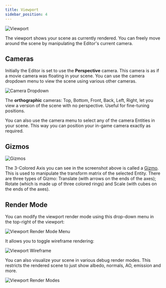```yaml
---
title: Viewport
sidebar_position: 4
---
```


![Viewport][1]

The viewport shows your scene as currently rendered. You can freely move around the scene by manipulating the Editor's current camera.

## Cameras

Initially the Editor is set to use the **Perspective** camera. This camera is as if a movie camera was floating in your scene. You can use the camera dropdown menu to view the scene using various other cameras.

![Camera Dropdown][2]

The **orthographic** cameras: Top, Bottom, Front, Back, Left, Right, let you view a version of the scene with no perspective. Useful for fine-tuning positions.

You can also use the camera menu to select any of the camera Entities in your scene. This way you can position your in-game camera exactly as required.

## Gizmos

![Gizmos][3]

The 3-Colored Axis you can see in the screenshot above is called a [Gizmo][4]. This is used to manipulate the transform matrix of the selected Entity. There are three types of Gizmo: Translate (with arrows on the ends of the axes); Rotate (which is made up of three colored rings) and Scale (with cubes on the ends of the axes).

## Render Mode

You can modify the viewport render mode using this drop-down menu in the top-right of the viewport:

![Viewport Render Mode Menu](/images/user-manual/editor/viewport/render-mode-menu.png)

It allows you to toggle wireframe rendering:

![Viewport Wireframe](/images/user-manual/editor/viewport/wireframe.png)

You can also visualize your scene in various debug render modes. This restricts the rendered scene to just show albedo, normals, AO, emission and more.

![Viewport Render Modes](/images/user-manual/editor/viewport/render-modes.png)

[1]: /images/user-manual/editor/viewport/viewport.jpg
[2]: /images/user-manual/editor/viewport/camera-dropdown.jpg
[3]: /images/user-manual/editor/viewport/gizmos.jpg
[4]: /user-manual/glossary#gizmo
